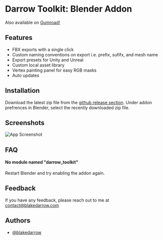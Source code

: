 
# Darrow Toolkit: Blender Addon
Also available on [Gumroad!](https://blakedarrow.gumroad.com/l/DarrowTools)


## Features

- FBX exports with a single click
- Custom naming conventions on export i.e. prefix, sufifx, and mesh name
- Export presets for Unity and Unreal
- Custom local asset library
- Vertex painting panel for easy RGB masks
- Auto updates

  
## Installation

Download the latest zip file from the [github release section](https://github.com/BlakeDarrow/darrow_toolkit/releases). Under addon prefrences in Blender, select the recently downloaded zip file.

    
## Screenshots

![App Screenshot](https://i.imgur.com/EsSPgvw.png)

  
## FAQ

#### No module named "darrow_toolkit"

Restart Blender and try enabling the addon again.


  
## Feedback

If you have any feedback, please reach out to me at contact@blakedarrow.com

  
## Authors

- [@blakedarrow](https://www.github.com/blakedarrow)

  
